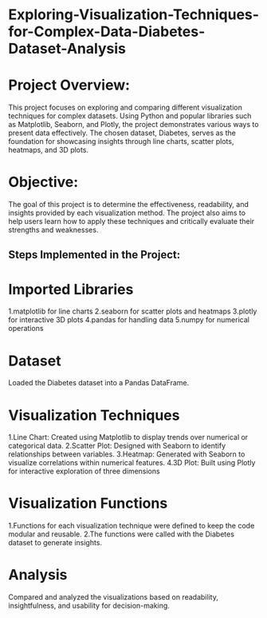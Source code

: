 # Exploring-Visualization-Techniques-for-Complex-Data-Diabetes-Dataset-Analysis
# Project Overview:
This project focuses on exploring and comparing different visualization techniques for complex datasets. Using Python and popular libraries such as Matplotlib, Seaborn, and Plotly, the project demonstrates various ways to present data effectively. The chosen dataset, Diabetes, serves as the foundation for showcasing insights through line charts, scatter plots, heatmaps, and 3D plots.
# Objective:
The goal of this project is to determine the effectiveness, readability, and insights provided by each visualization method. The project also aims to help users learn how to apply these techniques and critically evaluate their strengths and weaknesses.
## Steps Implemented in the Project:
# Imported Libraries
1.matplotlib for line charts
2.seaborn for scatter plots and heatmaps
3.plotly for interactive 3D plots
4.pandas for handling data
5.numpy for numerical operations
# Dataset 
Loaded the Diabetes dataset into a Pandas DataFrame.
# Visualization Techniques
1.Line Chart: Created using Matplotlib to display trends over numerical or categorical data.
2.Scatter Plot: Designed with Seaborn to identify relationships between variables.
3.Heatmap: Generated with Seaborn to visualize correlations within numerical features.
4.3D Plot: Built using Plotly for interactive exploration of three dimensions
# Visualization Functions
1.Functions for each visualization technique were defined to keep the code modular and reusable.
2.The functions were called with the Diabetes dataset to generate insights.
# Analysis
Compared and analyzed the visualizations based on readability, insightfulness, and usability for decision-making.
